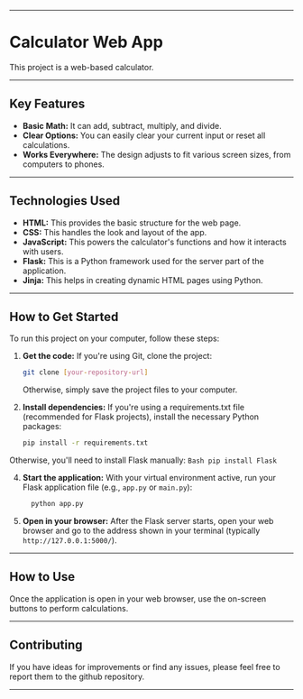 -----

# Calculator Web App

This project is a web-based calculator.

-----

## Key Features

  * **Basic Math:** It can add, subtract, multiply, and divide.
  * **Clear Options:** You can easily clear your current input or reset all calculations.
  * **Works Everywhere:** The design adjusts to fit various screen sizes, from computers to phones.

-----

## Technologies Used

  * **HTML:** This provides the basic structure for the web page.
  * **CSS:** This handles the look and layout of the app.
  * **JavaScript:** This powers the calculator's functions and how it interacts with users.
  * **Flask:** This is a Python framework used for the server part of the application.
  * **Jinja:** This helps in creating dynamic HTML pages using Python.
-----

## How to Get Started

To run this project on your computer, follow these steps:

1.  **Get the code:**
    If you're using Git, clone the project:

    ```bash
    git clone [your-repository-url]
    ```

    Otherwise, simply save the project files to your computer.
2.  **Install dependencies:**
   If you're using a requirements.txt file (recommended for Flask projects), install the necessary Python packages:
    ```Bash
    pip install -r requirements.txt
    ```


   Otherwise, you'll need to install Flask manually:
    ```Bash
    pip install Flask
    ```

4.  **Start the application:**
   With your virtual environment active, run your Flask application file (e.g., `app.py` or `main.py`):

    ```bash
      python app.py
    ```

5.  **Open in your browser:**
    After the Flask server starts, open your web browser and go to the address shown in your terminal (typically `http://127.0.0.1:5000/`).

-----

## How to Use

Once the application is open in your web browser, use the on-screen buttons to perform calculations.

-----

## Contributing

If you have ideas for improvements or find any issues, please feel free to report them to the github repository.

-----
